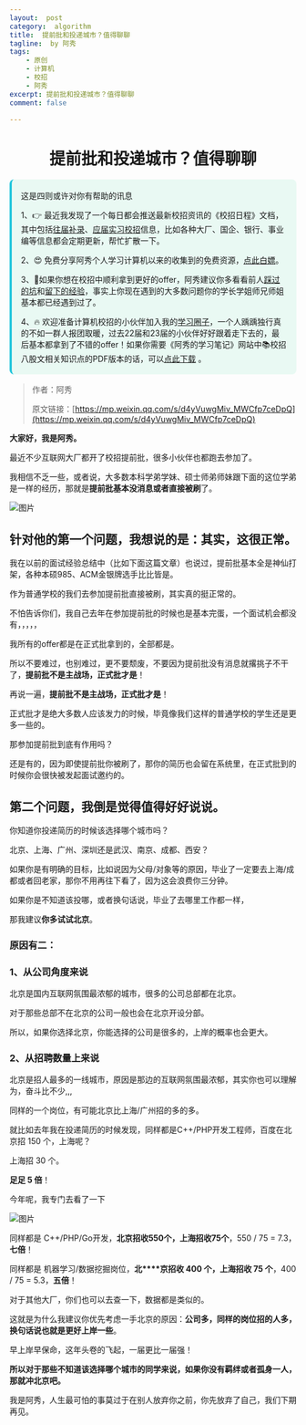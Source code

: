 ```yaml
---
layout:  post
category:  algorithm
title:  提前批和投递城市？值得聊聊
tagline:  by 阿秀
tags:
    - 原创
    - 计算机
    - 校招
    - 阿秀
excerpt: 提前批和投递城市？值得聊聊
comment: false

---
```



<h1 align="center">提前批和投递城市？值得聊聊</h1>

<div style="border-color: #24C6DC;
            background-color: #e9f9f3;         
            margin: 1rem 0;
        padding: .25rem 1rem;
        border-left-width: .3rem;
        border-left-style: solid;
        border-radius: .5rem;
        color: inherit;">
  <p>这是四则或许对你有帮助的讯息</p>
  <p>1、👉 最近我发现了一个每日都会推送最新校招资讯的《校招日程》文档，其中包括<a href="https://flowus.cn/ee50d5eb-3cd5-4f74-880e-95b215dd4ff2" target="_blank">往届补录</a>、<a href="https://flowus.cn/5f327c98-1e31-46c8-b86b-5ac6105e021f" target="_blank">应届实习校招</a>信息，比如各种大厂、国企、银行、事业编等信息都会定期更新，帮忙扩散一下。</p>  
  <p>2、😍
    免费分享阿秀个人学习计算机以来的收集到的免费资源，<a style="text-decoration: underline" href="/notes/07-resources/01-free/01-introduce.html" target="_blank">点此白嫖</a>。
  </p>
  <p>3、🚀如果你想在校招中顺利拿到更好的offer，阿秀建议你多看看前人<a style="text-decoration: underline" href="https://www.yuque.com/tuobaaxiu/httmmc/npg1k81zeq4wfpyz" target="_blank">踩过的坑</a>和<a style="text-decoration: underline"  target="_blank" href="https://www.yuque.com/tuobaaxiu/httmmc/gge9ppd0mbu2d3dp">留下的经验</a>，事实上你现在遇到的大多数问题你的学长学姐师兄师姐基本都已经遇到过了。
  </p>
  <p>4、🔥 欢迎准备计算机校招的小伙伴加入我的<a  style="text-decoration: underline" href="https://www.yuque.com/tuobaaxiu/httmmc/xg0otqvc17wfx4u9" target="_blank">学习圈子</a>，一个人踽踽独行真的不如一群人报团取暖，过去22届和23届的小伙伴好好跟着走下去的，最后基本都拿到了不错的offer！如果你需要《阿秀的学习笔记》网站中📚︎校招八股文相关知识点的PDF版本的话，可以<a style="text-decoration: underline" href="/notes/08-other/02-question.html#_5、如何下载阿秀的学习笔记内容pdf版本" target="_blank">点此下载</a> 。</p>   </div>

> 作者：阿秀
>
> 原文链接：[https://mp.weixin.qq.com/s/d4yVuwgMiv_MWCfp7ceDpQ](https://mp.weixin.qq.com/s/d4yVuwgMiv_MWCfp7ceDpQ)


**大家好，我是阿秀。**

最近不少互联网大厂都开了校招提前批，很多小伙伴也都跑去参加了。

我相信不乏一些，或者说，大多数本科学弟学妹、硕士师弟师妹跟下面的这位学弟是一样的经历，那就是**提前批基本没消息或者直接被刷**了。

![图片](https://axiu-image-bed.oss-cn-shanghai.aliyuncs.com/img/202205121532642.png)

## 针对他的第一个问题，我想说的是：**其实，这很正常**。

我在以前的面试经验总结中（比如下面这篇文章）也说过，提前批基本全是神仙打架，各种本硕985、ACM金银牌选手比比皆是。

作为普通学校的我们去参加提前批直接被刷，其实真的挺正常的。

不怕告诉你们，我自己去年在参加提前批的时候也是基本完蛋，一个面试机会都没有，，，，，

我所有的offer都是在正式批拿到的，全部都是。

所以不要难过，也别难过，更不要颓废，不要因为提前批没有消息就撂挑子不干了，**提前批不是主战场，正式批才是**！

再说一遍，**提前批不是主战场，正式批才是**！

正式批才是绝大多数人应该发力的时候，毕竟像我们这样的普通学校的学生还是更多一些的。

那参加提前批到底有作用吗？

还是有的，因为即使提前批你被刷了，那你的简历也会留在系统里，在正式批到的时候你会很快被发起面试邀约的。

## **第二个问题，我倒是觉得值得好好说说。**

你知道你投递简历的时候该选择哪个城市吗？

北京、上海、广州、深圳还是武汉、南京、成都、西安？

如果你是有明确的目标，比如说因为父母/对象等的原因，毕业了一定要去上海/成都或者回老家，那你不用再往下看了，因为这会浪费你三分钟。

如果你是不知道该投哪，或者换句话说，毕业了去哪里工作都一样，

那我建议**你多试试北京**。

### 原因有二：

### **1、从公司角度来说**

北京是国内互联网氛围最浓郁的城市，很多的公司总部都在北京。

对于那些总部不在北京的公司一般也会在北京开设分部。

所以，如果你选择北京，你能选择的公司是很多的，上岸的概率也会更大。

### **2、从招聘数量上来说**

北京是招人最多的一线城市，原因是那边的互联网氛围最浓郁，其实你也可以理解为，奋斗比不少,,,

同样的一个岗位，有可能北京比上海/广州招的多的多。

就比如去年我在投递简历的时候发现，同样都是C++/PHP开发工程师，百度在北京招 150 个，上海呢？

上海招 30 个。

**足足 5 倍**！

今年呢，我专门去看了一下

![图片](https://axiu-image-bed.oss-cn-shanghai.aliyuncs.com/img/202205121532810.png)

同样都是 C++/PHP/Go开发，**北京招收550个，上海招收75个**，550  /  75 = 7.3，**七倍**！

同样都是 机器学习/数据挖掘岗位，**北****京招收 400 个，上海招收 75 个**，400 / 75 = 5.3，**五倍**！

对于其他大厂，你们也可以去查一下，数据都是类似的。

这就是为什么我建议你优先考虑一手北京的原因：**公司多，同样的岗位招的人多，换句话说也就是更好上岸一些**。

早上岸早保命，这年头卷的飞起，一届更比一届强！

**所以对于那些不知道该选择哪个城市的同学来说，如果你没有羁绊或者孤身一人，那就冲北京吧。**

我是阿秀，人生最可怕的事莫过于在别人放弃你之前，你先放弃了自己，我们下期再见。

